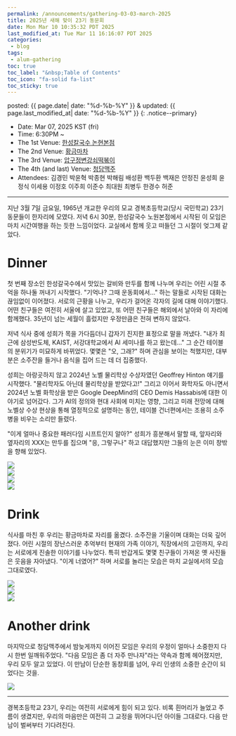 ```yaml
---
permalink: /announcements/gathering-03-03-march-2025
title: 2025년 새해 맞이 23기 동문회
date: Mon Mar 10 10:35:32 PDT 2025
last_modified_at: Tue Mar 11 16:16:07 PDT 2025
categories:
 - blog
tags:
 - alum-gathering
toc: true
toc_label: "&nbsp;Table of Contents"
toc_icon: "fa-solid fa-list"
toc_sticky: true
---
```


posted: {{ page.date| date: "%d-%b-%Y" }}
&amp;
updated: {{ page.last_modified_at| date: "%d-%b-%Y" }}
{: .notice--primary}

- Date: Mar 07, 2025 KST (fri)
- Time: 6:30PM ~
- The 1st Venue: [한성칼국수 논현본점](https://map.naver.com/p/entry/place/12915620?placePath=%2Fhome)
- The 2nd Venue: [황금마차](https://naver.me/53luCGVZ)
- The 3rd Venue: [압구정변강쇠떡볶이](https://naver.me/FPnE9yA0)
- The 4th (and last) Venue: [청담맥주](https://naver.me/IxsBlMeM)
- Attendees:
김경민
박윤혁
박종현
박해림
배성환
백두환
백재은
안정진
윤성희
윤정식
이세용
이정호
이주희
이준수
최대원
최병두
한경수
허준


<hr>

지난 3월 7일 금요일, 1965년 개교한 우리의 모교 경복초등학교(당시 국민학교) 23기 동문들이 한자리에 모였다.
저녁 6시 30분, 한성갈국수 노원본점에서 시작된 이 모임은 마치 시간여행을 하는 듯한 느낌이었다.
교실에서 함께 웃고 떠들던 그 시절이 엊그제 같았다.

# Dinner

첫 번째 장소인 한성갈국수에서 맛있는 갈비와 만두를 함께 나누며 우리는 어린 시절 추억을 하나둘 꺼내기 시작했다.
"기억나? 그때 운동회에서..." 하는 말들로 시작된 대화는 끊임없이 이어졌다.
서로의 근황을 나누고, 우리가 걸어온 각자의 길에 대해 이야기했다.
어떤 친구들은 여전히 서울에 살고 있었고, 또 어떤 친구들은 해외에서 날아와 이 자리에 함께했다.
35년이 넘는 세월이 흘렀지만 우정만큼은 전혀 변하지 않았다.

저녁 식사 중에 성희가 목을 가다듬더니 갑자기 진지한 표정으로 말을 꺼냈다.
"내가 최근에 삼성반도체, KAIST, 서강대학교에서 AI 세미나를 하고 왔는데..." 그 순간 테이블의 분위기가 미묘하게 바뀌었다.
몇몇은 "오, 그래?" 하며 관심을 보이는 척했지만, 대부분은 소주잔을 들거나 음식을 집어 드는 데 더 집중했다.

성희는 아랑곳하지 않고 2024년 노벨 물리학상 수상자였던 Geoffrey Hinton 얘기를 시작했다.
"물리학자도 아닌데 물리학상을 받았다고!" 그리고 이어서 화학자도 아니면서 2024년 노벨 화학상을 받은 Google DeepMind의 CEO Demis Hassabis에 대한 이야기로 넘어갔다.
그가 AI의 정의와 현대 사회에 미치는 영향, 그리고 미래 전망에 대해 노벨상 수상 현상을 통해 열정적으로 설명하는 동안, 테이블 건너편에서는 조용히 소주병을 비우는 소리만 들렸다.

"이게 얼마나 중요한 패러다임 시프트인지 알아?" 성희가 흥분해서 말할 때, 앞자리와 옆자리의 XXX는
만두를 집으며 "응, 그렇구나" 하고 대답했지만 그들의 눈은 이미 창밖을 향해 있었다.


<div class="img-container">
<img src="/resource/reunion/23-2025-0307/KakaoTalk_Photo_2025-03-09-16-13-59.jpeg" style="max-height: 50vh;">
</div>

<div class="img-container">
<img src="/resource/reunion/23-2025-0307/KakaoTalk_Photo_2025-03-09-16-14-58 003.jpeg" style="max-height: 50vh;">
</div>

<div class="img-container">
<img src="/resource/reunion/23-2025-0307/KakaoTalk_Photo_2025-03-09-16-17-27.jpeg" style="max-height: 50vh;">
</div>

<div class="img-container">
<img src="/resource/reunion/23-2025-0307/KakaoTalk_Photo_2025-03-09-16-16-25 004.jpeg" style="max-height: 50vh;">
</div>


# Drink

식사를 마친 후 우리는 황금마차로 자리를 옮겼다.
소주잔을 기울이며 대화는 더욱 깊어졌다.
어린 시절의 장난스러운 추억부터 현재의 가족 이야기, 직장에서의 고민까지, 우리는 서로에게 진솔한 이야기를 나누었다.
특히 반갑게도 몇몇 친구들이 가져온 옛 사진들은 웃음을 자아냈다.
"이게 너였어?" 하며 서로를 놀리는 모습은 마치 교실에서의 모습 그대로였다.

<div class="img-container">
<img src="/resource/reunion/23-2025-0307/KakaoTalk_Photo_2025-03-09-16-18-04 002.jpeg" style="max-height: 50vh;">
</div>

<div class="img-container">
<img src="/resource/reunion/23-2025-0307/KakaoTalk_Photo_2025-03-09-16-18-19 001.jpeg" style="max-height: 50vh;">
</div>

<div class="img-container">
<img src="/resource/reunion/23-2025-0307/KakaoTalk_Photo_2025-03-09-16-18-22 006.jpeg" style="max-height: 50vh;">
</div>

# Another drink

마지막으로 청담맥주에서 밤늦게까지 이어진 모임은 우리의 우정이 얼마나 소중한지 다시 한번 일깨워주었다.
"다음 모임은 좀 더 자주 만나자"라는 약속과 함께 헤어졌지만, 우리 모두 알고 있었다.
이 만남이 단순한 동창회를 넘어, 우리 인생의 소중한 순간이 되었다는 것을.

<div class="img-container">
<img src="/resource/reunion/23-2025-0307/KakaoTalk_Photo_2025-03-09-16-18-43 005.jpeg" style="max-height: 50vh;">
</div>

<hr>

경복초등학교 23기, 우리는 여전히 서로에게 힘이 되고 있다.
비록 흰머리가 늘었고 주름이 생겼지만, 우리의 마음만은 여전히 그 교정을 뛰어다니던 아이들 그대로다.
다음 만남이 벌써부터 기다려진다.
